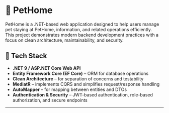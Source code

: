 # 🐾 PetHome

PetHome is a .NET-based web application designed to help users manage pet staying at PetHome, information, and related operations efficiently.  
This project demonstrates modern backend development practices with a focus on clean architecture, maintainability, and security.


## 🚀 Tech Stack

- **.NET 9 / ASP.NET Core Web API**
- **Entity Framework Core (EF Core)** – ORM for database operations  
- **Clean Architecture** – for separation of concerns and testability  
- **MediatR** – implements CQRS and simplifies request/response handling  
- **AutoMapper** – for mapping between entities and DTOs  
- **Authentication & Security** – JWT-based authentication, role-based authorization, and secure endpoints  
---
